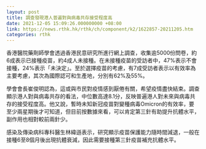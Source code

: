 ```yaml
---
layout: post
title: 調查發現港人普遍對與病毒共存接受程度高
date: 2021-12-05 15:09:26.000000000 +08:00
link: https://news.rthk.hk/rthk/ch/component/k2/1622857-20211205.htm
categories: rthk
---
```


香港醫院藥劑師學會透過香港民意研究所進行網上調查，收集逾5000份問卷，約6成表示已接種疫苗，約4成人未接種。在未接種疫苗的受訪者中，47%表示不會接種，24%表示「未決定」。至於選擇疫苗的考慮，有7成受訪者表示以有效率為主要考慮，其次為國際認可和生產地，分別有62%及55%。

學會會長崔俊明認為，這或與市民對疫情感到厭倦有關，希望疫情盡快結束。調查顯示港人對與病毒共存的看法，中位數高達8.1分，反映普遍港人對未來與病毒共存的接受程度高。他又說，暫時未知新冠疫苗對變種病毒Omicron的有效率，要至少兩星期後才可知道，但目前按數據來看，可以肯定第三針有助提升抗體水平，副作用也相對較前兩針少。

感染及傳染病科專科醫生林緯遜表示，研究顯示疫苗保護能力隨時間減退，一般在接種6至8個月後出現抗體衰減，因此需要接種第三針疫苗補充抗體水平。
